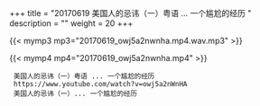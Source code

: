 +++
title = "20170619  美国人的忌讳（一）粤语 ... 一个尴尬的经历 "
description = ""
weight = 20
+++

{{< mymp3 mp3="20170619_owj5a2nwnha.mp4.wav.mp3" >}}

{{< mymp4 mp4="20170619_owj5a2nwnha.mp4" >}}

     美国人的忌讳（一）粤语 ... 一个尴尬的经历 
     https://www.youtube.com/watch?v=owj5a2nWnHA 
     美国人的忌讳（一）... 一个尴尬的经历 
